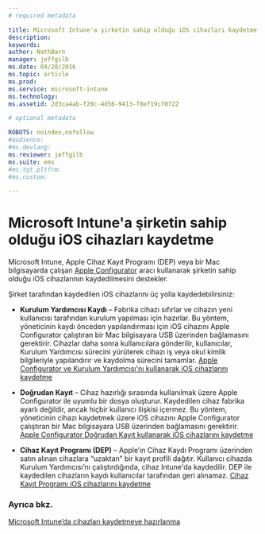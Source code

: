 ```yaml
---
# required metadata

title: Microsoft Intune'a şirketin sahip olduğu iOS cihazları kaydetme | Microsoft Intune
description:
keywords:
author: NathBarn
manager: jeffgilb
ms.date: 04/28/2016
ms.topic: article
ms.prod:
ms.service: microsoft-intune
ms.technology:
ms.assetid: 2d3ca4ab-f20c-4d56-9413-f8ef19cf0722

# optional metadata

ROBOTS: noindex,nofollow
#audience:
#ms.devlang:
ms.reviewer: jeffgilb
ms.suite: ems
#ms.tgt_pltfrm:
#ms.custom:

---
```


# Microsoft Intune'a şirketin sahip olduğu iOS cihazları kaydetme
Microsoft Intune, Apple Cihaz Kayıt Programı (DEP) veya bir Mac bilgisayarda çalışan [Apple Configurator](http://go.microsoft.com/fwlink/?LinkId=518017) aracı kullanarak şirketin sahip olduğu iOS cihazlarının kaydedilmesini destekler.

Şirket tarafından kaydedilen iOS cihazlarını üç yolla kaydedebilirsiniz:

-   **Kurulum Yardımcısı Kaydı** – Fabrika cihazı sıfırlar ve cihazın yeni kullanıcısı tarafından kurulum yapılması için hazırlar. Bu yöntem, yöneticinin kaydı önceden yapılandırması için iOS cihazını Apple Configurator çalıştıran bir Mac bilgisayara USB üzerinden bağlamasını gerektirir. Cihazlar daha sonra kullanıcılara gönderilir, kullanıcılar, Kurulum Yardımcısı sürecini yürüterek cihazı iş veya okul kimlik bilgileriyle yapılandırır ve kaydolma sürecini tamamlar. [Apple Configurator ve Kurulum Yardımcısı'nı kullanarak iOS cihazlarını kaydetme](ios-setup-assistant-enrollment-in-microsoft-intune.md)

-   **Doğrudan Kayıt** – Cihaz hazırlığı sırasında kullanılmak üzere Apple Configurator ile uyumlu bir dosya oluşturur. Kaydedilen cihaz fabrika ayarlı değildir, ancak hiçbir kullanıcı ilişkisi içermez. Bu yöntem, yöneticinin cihazı kaydetmek üzere iOS cihazını Apple Configurator çalıştıran bir Mac bilgisayara USB üzerinden bağlamasını gerektirir. [Apple Configurator Doğrudan Kayıt kullanarak iOS cihazlarını kaydetme](ios-direct-enrollment-in-microsoft-intune.md)

-   **Cihaz Kayıt Programı (DEP)** – Apple’ın Cihaz Kaydı Programı üzerinden satın alınan cihazlara “uzaktan” bir kayıt profili dağıtır. Kullanıcı cihazda Kurulum Yardımcısı’nı çalıştırdığında, cihaz Intune'da kaydedilir.  DEP ile kaydedilen cihazların kaydı kullanıcılar tarafından geri alınamaz. [Cihaz Kayıt Programı iOS cihazlarını kaydetme](ios-device-enrollment-program-in-microsoft-intune.md)




### Ayrıca bkz.
[Microsoft Intune’da cihazları kaydetmeye hazırlanma](get-ready-to-enroll-devices-in-microsoft-intune.md)


<!--HONumber=May16_HO2-->


